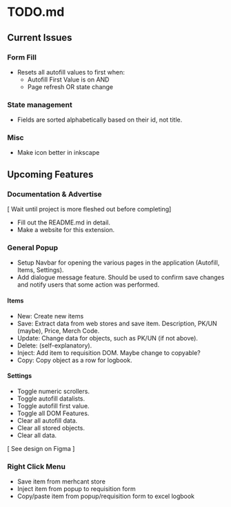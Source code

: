 # **TODO.md**

## **Current Issues**

### Form Fill
- Resets all autofill values to first when:
  - Autofill First Value is on AND
  - Page refresh OR state change

### State management
- Fields are sorted alphabetically based on their id, not title. 

### Misc
- Make icon better in inkscape

## **Upcoming Features**

### Documentation & Advertise

[ Wait until project is more fleshed out before completing]
- Fill out the README.md in detail.
- Make a website for this extension.


### General Popup
- Setup Navbar for opening the various pages in the application (Autofill, Items, Settings).
- Add dialogue message feature. Should be used to confirm save changes and notify users that some action was performed.


#### Items
- New: Create new items 
- Save: Extract data from web stores and save item. Description, PK/UN (maybe), Price, Merch Code.
- Update: Change data for objects, such as PK/UN (if not above).
- Delete: (self-explanatory).
- Inject: Add item to requisition DOM. Maybe change to copyable?
- Copy: Copy object as a row for logbook.


#### Settings
- Toggle numeric scrollers.
- Toggle autofill datalists.
- Toggle autofill first value.
- Toggle all DOM Features.
- Clear all autofill data.
- Clear all stored objects.
- Clear all data.

[ See design on Figma ]

### Right Click Menu
- Save item from merhcant store
- Inject item from popup to requisition form
- Copy/paste item from popup/requisition form to excel logbook


